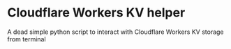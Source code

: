 # Cloudflare Workers KV helper

A dead simple python script to interact with Cloudflare Workers KV storage from terminal

